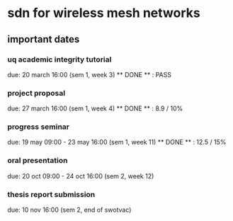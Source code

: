 # sdn for wireless mesh networks

## important dates

### uq academic integrity tutorial
due: 20 march 16:00 (sem 1, week 3)
** DONE ** : PASS

### project proposal
due: 27 march 16:00 (sem 1, week 4)
** DONE ** : 8.9 / 10%

### progress seminar
due: 19 may 09:00 - 23 may 16:00 (sem 1, week 11)
** DONE ** : 12.5 / 15%

### oral presentation
due: 20 oct 09:00 - 24 oct 16:00 (sem 2, week 12)

### thesis report submission
due: 10 nov 16:00 (sem 2, end of swotvac)
